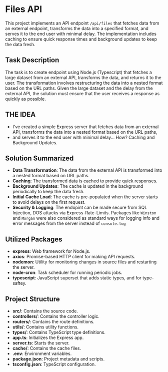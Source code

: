 # Files API

This project implements an API endpoint `/api/files` that fetches data from an external endpoint, transforms the data into a specified format, and serves it to the end user with minimal delay. The implementation includes caching to ensure quick response times and background updates to keep the data fresh.

## Task Description

The task is to create endpoint using Node.js (Typescript) that fetches a large dataset from an external API, transforms the data, and returns it to the user. The transformation involves restructuring the data into a nested format based on the URL paths. Given the large dataset and the delay from the external API, the solution must ensure that the user receives a response as quickly as possible.

## THE IDEA
* I've created a simple Express server that fetches data from an external API, transforms the data into a nested format based on the URL paths,
* and serves it to the end user with minimal delay... How? Caching and Background Updates.


## Solution Summarized

- **Data Transformation**: The data from the external API is transformed into a nested format based on URL paths.
- **Caching**: The transformed data is cached to provide quick responses.
- **Background Updates**: The cache is updated in the background periodically to keep the data fresh.
- **Initial Cache Load**: The cache is pre-populated when the server starts to avoid delays on the first request.
- **Security & Logging**: The endopint can be made secure from SQL Injection, DOS attacks via Express-Rate-Limits. Packages like `Winston` and `Morgan` were also considered as standard ways for logging info and error messages from the server instead of `console.log`

## Utilized Packages

- **express**: Web framework for Node.js.
- **axios**: Promise-based HTTP client for making API requests.
- **nodemon**: Utility for monitoring changes in source files and restarting the server.
- **node-cron**: Task scheduler for running periodic jobs.
- **typescript**: JavaScript superset that adds static types, and for type-saftey.

## Project Structure
- **src/**: Contains the source code.
- **controllers/**: Contains the controller logic.
- **routers/**: Contains the route definitions.
- **utils/**: Contains utility functions.
- **types/**: Contains TypeScript type definitions.
- **app.ts**: Initializes the Express app.
- **server.ts**: Starts the server.
- **cache/**: Contains the cache files.
- **.env**: Environment variables.
- **package.json**: Project metadata and scripts.
- **tsconfig.json**: TypeScript configuration.